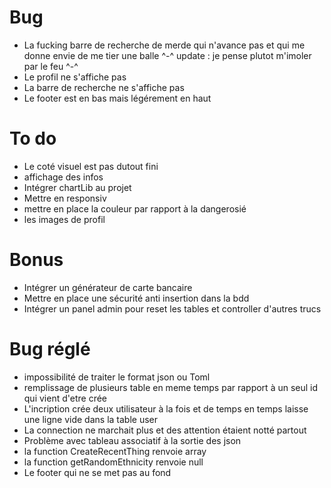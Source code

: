 # Bug
- La fucking barre de recherche de merde qui n'avance pas et qui me donne envie de me tier une balle ^-^
    update : je pense plutot m'imoler par le feu ^-^
- Le profil ne s'affiche pas
- La barre de recherche ne s'affiche pas
- Le footer est en bas mais légérement en haut

# To do
- Le coté visuel est pas dutout fini
- affichage des infos 
- Intégrer chartLib au projet
- Mettre en responsiv
- mettre en place la couleur par rapport à la dangerosié
- les images de profil


# Bonus
- Intégrer un générateur de carte bancaire
- Mettre en place une sécurité anti insertion dans la bdd
- Intégrer un panel admin pour reset les tables et controller d'autres trucs

# Bug réglé
- impossibilité de traiter le format json ou Toml
- remplissage de plusieurs table en meme temps par rapport à un seul id qui vient d'etre crée
- L'incription crée deux utilisateur à la fois et de temps en temps laisse une ligne vide dans la table user
- La connection ne marchait plus et des attention étaient notté partout
- Problème avec tableau associatif à la sortie des json
- la function CreateRecentThing renvoie array
- la function getRandomEthnicity renvoie null
- Le footer qui ne se met pas au fond